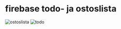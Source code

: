 # firebase todo- ja ostoslista 
![ostoslista](https://github.com/ofisch/todoApp-firebase/assets/65644771/5d931a18-a3c9-4db0-9715-b33e0228acd1)
![todo](https://github.com/ofisch/todoApp-firebase/assets/65644771/29ba28aa-5c40-40a8-b694-5060a1b1a655)
